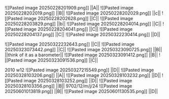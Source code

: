 
![[Pasted image 20250228201909.png]]
||A||
![[Pasted image 20250228202019.png]]
||B||
![[Pasted image 20250228202029.png]]
||c||
![[Pasted image 20250228202628.png]]
||C||
![[Pasted image 20250228203829.png]]
||b||
![[Pasted image 20250228204014.png]]
||C||
![[Pasted image 20250228204041.png]]
||C||
![[Pasted image 20250228204137.png]]
||C||
![[Pasted image 20250322230414.png]]
||D|| 

![[Pasted image 20250322232643.png]]
||C|| 
![[Pasted image 20250323073442.png]]
||C||
![[Pasted image 20250323090725.png]]
||B||
||think of it as a barometer||
![[Pasted image 20250323091412.png]]
||B||
![[Pasted image 20250323091536.png]]
||C||

2010 w12
![[Pasted image 20250327215549.png]]
||D||
![[Pasted image 20250328103206.png]]
||A||
![[Pasted image 20250328103232.png]]
||D||
![[Pasted image 20250328103252.png]]
||D||
![[Pasted image 20250328103356.png]]
||B||
9702/12/m/j/24
![[Pasted image 20250601013819.png]]
||B||
![[Pasted image 20250601130535.png]]
||D||
